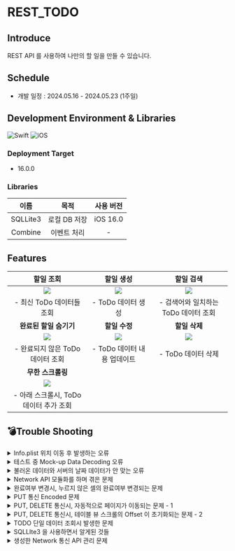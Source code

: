# REST_TODO

## Introduce

REST API 를 사용하여 나만의 할 일을 만들 수 있습니다.

## Schedule

- 개발 일정 : 2024.05.16 - 2024.05.23 (1주일)

## Development Environment & Libraries

![Swift](https://img.shields.io/badge/Swift-5.10-blue.svg) ![iOS](https://img.shields.io/badge/Platform-iOS-red.svg)

### Deployment Target

- 16.0.0

### Libraries

|   이름   |     목적     | 사용 버전 |
| :------: | :----------: | :-------: |
| SQLLite3 | 로컬 DB 저장 | iOS 16.0  |
| Combine  | 이벤트 처리  |     -     |

## Features

|                                                  할일 조회                                                   |                                                  할일 생성                                                   |                                                  할일 검색                                                   |
| :----------------------------------------------------------------------------------------------------------: | :----------------------------------------------------------------------------------------------------------: | :----------------------------------------------------------------------------------------------------------: |
| <img src="https://velog.velcdn.com/images/jakkujakku98/post/99719843-fbb6-40bb-a283-35241f16772c/image.gif"> | <img src="https://velog.velcdn.com/images/jakkujakku98/post/01e08646-fb7f-458e-99fb-dd863fcb1fac/image.gif"> | <img src="https://velog.velcdn.com/images/jakkujakku98/post/69df556b-c75e-4373-8d0e-61337152ada8/image.gif"> |
|                                        - 최신 ToDo 데이터들 조회<br/>                                        |                                           - ToDo 데이터 생성<br/>                                            |                                  - 검색어와 일치하는 ToDo 데이터 조회<br/>                                   |
|                                            **완료된 할일 숨기기**                                            |                                                **할일 수정**                                                 |                                                **할일 삭제**                                                 |
| <img src="https://velog.velcdn.com/images/jakkujakku98/post/3b6d7623-153e-4753-97ef-2f05bdccf1e9/image.gif"> | <img src="https://velog.velcdn.com/images/jakkujakku98/post/7d993b09-fca9-4932-a507-3411f723d6ed/image.gif"> | <img src="https://velog.velcdn.com/images/jakkujakku98/post/ba1d8861-0665-41b0-a2a4-3e505a56a01c/image.gif"> |
|                                    - 완료되지 않은 ToDo 데이터 조회<br/>                                     |                                       - ToDo 데이터 내용 업데이트<br/>                                       |                                           - ToDo 데이터 삭제<br/>                                            |
|                                              **무한 스크롤링**                                               |                                                                                                              |                                                                                                              |
| <img src="https://velog.velcdn.com/images/jakkujakku98/post/6d670d85-d23c-4d05-b820-d5fd1de420ea/image.gif"> |                                                                                                              |                                                                                                              |
|                                 - 아래 스크롤시, ToDo 데이터 추가 조회<br/>                                  |                                                                                                              |                                                                                                              |

## 💣Trouble Shooting

<details>
<summary>Info.plist 위치 이동 후 발생하는 오류</summary>
<div markdown="1">

### 상황(Situation) : Clean Architecture 와 같이 프로젝트 폴더를 정리하기 위해 Info.plist 위치를 조정한 후, 아래와 같은 오류 코드를 발생시킴.

```
Multiple commands produce '/Users/wnsdnrla/Library/Developer/Xcode/DerivedData/REST_TODO-bjguvmrozrxmmvdepdzivnsioeca/Build/Products/Debug-iphonesimulator/REST_TODO.app/Info.plist'
```

### 목표(Task) : 해당 오류 코드가 사라지면서, Info.plist 가 정상적으로 인식되어야 함.

### 행동(Action)

Info.plist 경로가 문제라는 것을 확인함.

Targets/Build Settings/Packings/Info.plist.File 을 지워줌.

![스크린샷 2024-05-17 오후 4.26.08.png](https://prod-files-secure.s3.us-west-2.amazonaws.com/4a852067-92a5-4e08-bd8e-febf1e351430/914a8ae1-8677-4684-8746-3fabdc34517b/%E1%84%89%E1%85%B3%E1%84%8F%E1%85%B3%E1%84%85%E1%85%B5%E1%86%AB%E1%84%89%E1%85%A3%E1%86%BA_2024-05-17_%E1%84%8B%E1%85%A9%E1%84%92%E1%85%AE_4.26.08.png)

### 결과(Result)

정상적으로 빌드가 되는 것을 확인함.

- **테스트 중 `Mock-up Data Decoding` 오류**


  ## 상황(Situation)

  서버에 GET 요청을 하여 Mocks 데이터를 조회하는 테스트 코드 작성 도중, 데이터가 Decoding 되지 못하는 상황이 발생함.

  ## 목표(Task)

  서버로부터 받은 데이터를 무사히 스위프트 구조체로 Decoding 될 수 있도록 변환하는 것

  ## 행동(Action)

  먼저, Mocks 데이터의 구조 형식을 다시 살펴봄.

  ```objectivec
  {
    "data": [
      {
        "id": 154,
        "title": "(주)빡코더스)",
        "email": "test@email.com",
        "content": "더미데이터 입니다",
        "avatar": "https://www.gravatar.com/avatar/72b6e54c23ce447df86b15c32521c9f0.jpg?s=200&d=robohash",
        "created_at": "2022-10-25T14:11:46.000000Z",
        "updated_at": "2022-10-25T14:11:46.000000Z"
      }
    ],
    "meta": {
      "current_page": 1,
      "from": 1,
      "last_page": 16,
      "per_page": 10,
      "to": 10,
      "total": 154
    },
    "message": "목록 조회가 완료되었습니다"
  }
  ```

  그리고 나의 구조체 형식을 살펴봄.

  ```objectivec
  import Foundation

  struct ToDo: Codable {
      let data: ToDoData? --> 여기가 원인임.
      let meta: ToDoMeta?
      let message: String?
  }

  struct ToDoData: Codable {
      let id: Int?
      let title: String?
      let isDone: Bool?
      let createdAt: String?
      let updatedAt: String?

      enum CodingKeys: String, CodingKey {
          case id
          case title
          case isDone = "is_done"
          case createdAt = "created_at"
          case updatedAt = "updated_at"
      }
  }

  struct ToDoMeta: Codable {
      let currentPage: Int?
      let from: Int?
      let lastPage: Int?
      let perPage: Int?
      let to: Int?
      let total: Int?

      enum CodingKeys: String, CodingKey {
          case currentPage = "current_page"
          case from
          case lastPage = "last_page"
          case perPage = "per_page"
          case to
          case total
      }
  }

  ```

  살펴본 결과, Mocks 데이터의 data 는 [] 로 감싸져 있는데, 구조체는 [] 감싸져 있지 않은 것이 문제의 원인임을 확인함.

  ```objectivec
  // Before
  let data: ToDoData?

  // After
  let data: [ToDoData]?
  ```

  ## 결과(Result) : 해결한 결과 (Image, Gif, 코드 첨부)

  변환 후, 테스트를 실행한 결과 정상적으로 데이터가 출력이 되는 것을 확인함.

  ```objectivec
  Test Suite 'All tests' started at 2024-05-18 22:40:49.140.
  Test Suite 'REST_TODOTests.xctest' started at 2024-05-18 22:40:49.141.
  Test Suite 'REST_TODOTests' started at 2024-05-18 22:40:49.141.
  Test Case '-[REST_TODOTests.REST_TODOTests testFetchTodos]' started.
  Todos: ToDo(data: Optional([REST_TODO.ToDoData(id: Optional(239), title: Optional("예진연구소"), isDone: nil, createdAt: nil, updatedAt: nil), REST_TODO.ToDoData(id: Optional(243), title: Optional("상욱보험"), isDone: nil, createdAt: nil, updatedAt: nil), REST_TODO.ToDoData(id: Optional(178), title: Optional("(유)소정캐피탈"), isDone: nil, createdAt: nil, updatedAt: nil), REST_TODO.ToDoData(id: Optional(203), title: Optional("(주)서연보험"), isDone: nil, createdAt: nil, updatedAt: nil), REST_TODO.ToDoData(id: Optional(207), title: Optional("도연스튜디오"), isDone: nil, createdAt: nil, updatedAt: nil), REST_TODO.ToDoData(id: Optional(216), title: Optional("예은미디어"), isDone: nil, createdAt: nil, updatedAt: nil), REST_TODO.ToDoData(id: Optional(201), title: Optional("재훈인터넷"), isDone: nil, createdAt: nil, updatedAt: nil), REST_TODO.ToDoData(id: Optional(234), title: Optional("(주)선호"), isDone: nil, createdAt: nil, updatedAt: nil), REST_TODO.ToDoData(id: Optional(204), title: Optional("민서식품"), isDone: nil, createdAt: nil, updatedAt: nil), REST_TODO.ToDoData(id: Optional(179), title: Optional("정은모바일"), isDone: nil, createdAt: nil, updatedAt: nil)]), meta: Optional(REST_TODO.ToDoMeta(currentPage: Optional(1), from: Optional(1), lastPage: Optional(25), perPage: Optional(10), to: Optional(10), total: Optional(244))), message: Optional("성공"))
  ```

      ## 상황(Situation)

      서버에 GET 요청을 하여 Mocks 데이터를 조회하는 테스트 코드 작성 도중, 데이터가 Decoding 되지 못하는 상황이 발생함.

      ## 목표(Task)

      서버로부터 받은 데이터를 무사히 스위프트 구조체로 Decoding 될 수 있도록 변환하는 것

      ## 행동(Action)

      먼저, Mocks 데이터의 구조 형식을 다시 살펴봄.

      ```objectivec
      {
        "data": [
          {
            "id": 154,
            "title": "(주)빡코더스)",
            "email": "test@email.com",
            "content": "더미데이터 입니다",
            "avatar": "https://www.gravatar.com/avatar/72b6e54c23ce447df86b15c32521c9f0.jpg?s=200&d=robohash",
            "created_at": "2022-10-25T14:11:46.000000Z",
            "updated_at": "2022-10-25T14:11:46.000000Z"
          }
        ],
        "meta": {
          "current_page": 1,
          "from": 1,
          "last_page": 16,
          "per_page": 10,
          "to": 10,
          "total": 154
        },
        "message": "목록 조회가 완료되었습니다"
      }
      ```

      그리고 나의 구조체 형식을 살펴봄.

      ```objectivec
      import Foundation

      struct ToDo: Codable {
          let data: ToDoData? --> 여기가 원인임.
          let meta: ToDoMeta?
          let message: String?
      }

      struct ToDoData: Codable {
          let id: Int?
          let title: String?
          let isDone: Bool?
          let createdAt: String?
          let updatedAt: String?

          enum CodingKeys: String, CodingKey {
              case id
              case title
              case isDone = "is_done"
              case createdAt = "created_at"
              case updatedAt = "updated_at"
          }
      }

      struct ToDoMeta: Codable {
          let currentPage: Int?
          let from: Int?
          let lastPage: Int?
          let perPage: Int?
          let to: Int?
          let total: Int?

          enum CodingKeys: String, CodingKey {
              case currentPage = "current_page"
              case from
              case lastPage = "last_page"
              case perPage = "per_page"
              case to
              case total
          }
      }

      ```

      살펴본 결과, Mocks 데이터의 data 는 [] 로 감싸져 있는데, 구조체는 [] 감싸져 있지 않은 것이 문제의 원인임을 확인함.

      ```objectivec
      // Before
      let data: ToDoData?

      // After
      let data: [ToDoData]?
      ```

      ## 결과(Result) : 해결한 결과 (Image, Gif, 코드 첨부)

      변환 후, 테스트를 실행한 결과 정상적으로 데이터가 출력이 되는 것을 확인함.

      ```objectivec
      Test Suite 'All tests' started at 2024-05-18 22:40:49.140.
      Test Suite 'REST_TODOTests.xctest' started at 2024-05-18 22:40:49.141.
      Test Suite 'REST_TODOTests' started at 2024-05-18 22:40:49.141.
      Test Case '-[REST_TODOTests.REST_TODOTests testFetchTodos]' started.
      Todos: ToDo(data: Optional([REST_TODO.ToDoData(id: Optional(239), title: Optional("예진연구소"), isDone: nil, createdAt: nil, updatedAt: nil), REST_TODO.ToDoData(id: Optional(243), title: Optional("상욱보험"), isDone: nil, createdAt: nil, updatedAt: nil), REST_TODO.ToDoData(id: Optional(178), title: Optional("(유)소정캐피탈"), isDone: nil, createdAt: nil, updatedAt: nil), REST_TODO.ToDoData(id: Optional(203), title: Optional("(주)서연보험"), isDone: nil, createdAt: nil, updatedAt: nil), REST_TODO.ToDoData(id: Optional(207), title: Optional("도연스튜디오"), isDone: nil, createdAt: nil, updatedAt: nil), REST_TODO.ToDoData(id: Optional(216), title: Optional("예은미디어"), isDone: nil, createdAt: nil, updatedAt: nil), REST_TODO.ToDoData(id: Optional(201), title: Optional("재훈인터넷"), isDone: nil, createdAt: nil, updatedAt: nil), REST_TODO.ToDoData(id: Optional(234), title: Optional("(주)선호"), isDone: nil, createdAt: nil, updatedAt: nil), REST_TODO.ToDoData(id: Optional(204), title: Optional("민서식품"), isDone: nil, createdAt: nil, updatedAt: nil), REST_TODO.ToDoData(id: Optional(179), title: Optional("정은모바일"), isDone: nil, createdAt: nil, updatedAt: nil)]), meta: Optional(REST_TODO.ToDoMeta(currentPage: Optional(1), from: Optional(1), lastPage: Optional(25), perPage: Optional(10), to: Optional(10), total: Optional(244))), message: Optional("성공"))
      ```

</div>
</details>

<details>
<summary>테스트 중 Mock-up Data Decoding 오류</summary>
<div markdown="1">

## 상황(Situation)

서버에 GET 요청을 하여 Mocks 데이터를 조회하는 테스트 코드 작성 도중, 데이터가 Decoding 되지 못하는 상황이 발생함.

## 목표(Task)

서버로부터 받은 데이터를 무사히 스위프트 구조체로 Decoding 될 수 있도록 변환하는 것

## 행동(Action)

먼저, Mocks 데이터의 구조 형식을 다시 살펴봄.

```objectivec
{
  "data": [
    {
      "id": 154,
      "title": "(주)빡코더스)",
      "email": "test@email.com",
      "content": "더미데이터 입니다",
      "avatar": "https://www.gravatar.com/avatar/72b6e54c23ce447df86b15c32521c9f0.jpg?s=200&d=robohash",
      "created_at": "2022-10-25T14:11:46.000000Z",
      "updated_at": "2022-10-25T14:11:46.000000Z"
    }
  ],
  "meta": {
    "current_page": 1,
    "from": 1,
    "last_page": 16,
    "per_page": 10,
    "to": 10,
    "total": 154
  },
  "message": "목록 조회가 완료되었습니다"
}
```

그리고 나의 구조체 형식을 살펴봄.

```objectivec
import Foundation

struct ToDo: Codable {
    let data: ToDoData? --> 여기가 원인임.
    let meta: ToDoMeta?
    let message: String?
}

struct ToDoData: Codable {
    let id: Int?
    let title: String?
    let isDone: Bool?
    let createdAt: String?
    let updatedAt: String?

    enum CodingKeys: String, CodingKey {
        case id
        case title
        case isDone = "is_done"
        case createdAt = "created_at"
        case updatedAt = "updated_at"
    }
}

struct ToDoMeta: Codable {
    let currentPage: Int?
    let from: Int?
    let lastPage: Int?
    let perPage: Int?
    let to: Int?
    let total: Int?

    enum CodingKeys: String, CodingKey {
        case currentPage = "current_page"
        case from
        case lastPage = "last_page"
        case perPage = "per_page"
        case to
        case total
    }
}

```

살펴본 결과, Mocks 데이터의 data 는 [] 로 감싸져 있는데, 구조체는 [] 감싸져 있지 않은 것이 문제의 원인임을 확인함.

```objectivec
// Before
let data: ToDoData?

// After
let data: [ToDoData]?
```

## 결과(Result) : 해결한 결과 (Image, Gif, 코드 첨부)

변환 후, 테스트를 실행한 결과 정상적으로 데이터가 출력이 되는 것을 확인함.

```objectivec
Test Suite 'All tests' started at 2024-05-18 22:40:49.140.
Test Suite 'REST_TODOTests.xctest' started at 2024-05-18 22:40:49.141.
Test Suite 'REST_TODOTests' started at 2024-05-18 22:40:49.141.
Test Case '-[REST_TODOTests.REST_TODOTests testFetchTodos]' started.
Todos: ToDo(data: Optional([REST_TODO.ToDoData(id: Optional(239), title: Optional("예진연구소"), isDone: nil, createdAt: nil, updatedAt: nil), REST_TODO.ToDoData(id: Optional(243), title: Optional("상욱보험"), isDone: nil, createdAt: nil, updatedAt: nil), REST_TODO.ToDoData(id: Optional(178), title: Optional("(유)소정캐피탈"), isDone: nil, createdAt: nil, updatedAt: nil), REST_TODO.ToDoData(id: Optional(203), title: Optional("(주)서연보험"), isDone: nil, createdAt: nil, updatedAt: nil), REST_TODO.ToDoData(id: Optional(207), title: Optional("도연스튜디오"), isDone: nil, createdAt: nil, updatedAt: nil), REST_TODO.ToDoData(id: Optional(216), title: Optional("예은미디어"), isDone: nil, createdAt: nil, updatedAt: nil), REST_TODO.ToDoData(id: Optional(201), title: Optional("재훈인터넷"), isDone: nil, createdAt: nil, updatedAt: nil), REST_TODO.ToDoData(id: Optional(234), title: Optional("(주)선호"), isDone: nil, createdAt: nil, updatedAt: nil), REST_TODO.ToDoData(id: Optional(204), title: Optional("민서식품"), isDone: nil, createdAt: nil, updatedAt: nil), REST_TODO.ToDoData(id: Optional(179), title: Optional("정은모바일"), isDone: nil, createdAt: nil, updatedAt: nil)]), meta: Optional(REST_TODO.ToDoMeta(currentPage: Optional(1), from: Optional(1), lastPage: Optional(25), perPage: Optional(10), to: Optional(10), total: Optional(244))), message: Optional("성공"))
```

</div>
</details>

<details>
<summary>불러온 데이터와 서버의 날짜 데이터가 안 맞는 오류</summary>
<div markdown="1">

## 상황(Situation) : 문제 상황 설명

시뮬레이터에서 서버에 GET 요청을 한 후, 데이터를 불러와 스크롤링 하는 코드를 짜던 중, 데이터의 `Update_at` 날짜와 서버의 날짜가 일치하지 않는 것을 발견

## 목표(Task) : 해결 목표

서버와 시뮬레이터의 날짜를 일치 시키는 것

## 행동(Action) : 문제 해결 과정 or 시도

원인 분석을 하기 위해, **2가지 경우의 수**를 생각함.

1. **서버에서 잘못된 데이터를 준 경우**
2. **받아온 데이터를 잘못 가공한 경우**

위 두 가지 경우를 분석하기 위해, Log 내역을 살펴봄.

1 의 경우, 값이 정상적으로 불러온 것으로 확인되어, 소거됨.

그래서 2번의 경우일 확률이 높다 생각하여, 코드를 다시 살펴봄.

거기서 가공한 데이터가 받아온 데이터 보다 9시간 더 추가되서 반환되어 진 것을 확인함.

원인을 파악한 후, 반환되기 직전 9시간을 따로 빼서 반환처리 진행

- 문제 코드

```swift
 func dateFormatterForDate() -> String {
        let dateString = self

        // 입력 날짜 형식 정의
        let inputFormatter = DateFormatter()
        inputFormatter.dateFormat = "yyyy-MM-dd'T'HH:mm:ss.SSSSSSZ"

        // 입력 문자열을 Date 객체로 변환
        if let dateDate = inputFormatter.date(from: dateString) {
            // 출력 날짜 형식 정의
            let outputFormatter = DateFormatter()
            outputFormatter.dateFormat = "yyyy.MM.dd" - -> 한국 날짜 적용 X

            // 변환된 Date 객체를 String 객체로 변환
            let resultString = outputFormatter.string(from: dateDate)

            return resultString
        }

        return "n/a"
    }
```

```swift
func dateFormatterForDate() -> String {
        let dateString = self

        // 입력 날짜 형식 정의
        let inputFormatter = DateFormatter()
        inputFormatter.dateFormat = "yyyy-MM-dd'T'HH:mm:ss.SSSSSSZ"

        // 입력 문자열을 Date 객체로 변환
        if let dateDate = inputFormatter.date(from: dateString) {
            // 9시간을 뺀 새로운 날짜 계산 - -> 변경 처리한 부분.
            if let adjustedDate = Calendar.current.date(byAdding: .hour, value: -9, to: dateDate) {
                // 출력 날짜 형식 정의
                let outputFormatter = DateFormatter()
                outputFormatter.dateFormat = "yyyy.MM.dd"

                // 변환된 Date 객체를 String 객체로 변환
                let resultString = outputFormatter.string(from: adjustedDate)

                return resultString
            }
        }

        return "n/a"
    }
```

## 결과(Result) : 해결한 결과 (Image, Gif, 코드 첨부)

서버와 시뮬레이터의 데이터 날짜가 일치하는 것을 확인함.

</div>
</details>

<details>
<summary>Network API 모듈화를 하며 겪은 문제</summary>
<div markdown="1">

### 기존 Network API 처리 모델

- 설명
  기존 모델의 **문제점**

  ```swift
  enum ContentType {
      case json

      var code: String {
          switch self {
          case .json:
              return "application/json"
          }
      }
  }

  enum Filter: String {
      case createdAt = "created_at"
      case updatedAt = "updated_at"
  }

  enum Order: String {
      case desc
      case asc
  }

  enum HTTPMethod: String {
      case get = "GET"
      case post = "POST"
      case put = "PUT"
      case delete = "DELETE"
  }

  enum NetworkAPI {
      case requestTodos(dto: ToDoResponseDTO) // GET - 전체 데이터 조회
      case requestTodoWithID(id: Int)
      case requestSearchTodos(dto: ToDoResponseDTO) // GET - ID 사용하여 데이터 조회
      case postTodo(dto: ToDoPOSTDTO) // POST - 데이터 추가
      case putTodo(id: Int, dto: ToDoPOSTDTO) // PUT - 데이터 수정
      case deleteTodo(id: Int) // DELETE - 데이터 삭제

      var baseURL: String {
          return Constants.BASE_URL
      }

      var method: HTTPMethod {
          switch self {
          case .requestTodos, .requestTodoWithID, .requestSearchTodos:
              return .get
          case .postTodo:
              return .post
          case .putTodo:
              return .put
          case .deleteTodo:
              return .delete
          }
      }

      var path: String {
          switch self {
          case .requestTodos:
              return "/api/v2/todos"
          case .requestTodoWithID(let id):
              return "/api/v2/todos/\(id)"
          case .requestSearchTodos:
              return "/api/v2/todos/search"
          case .postTodo, .putTodo, .deleteTodo:
              return "/api/v2/todos"
          }
      }

      var param: [URLQueryItem] {
          switch self {
          case .requestTodos(let dto):
              return [
                  URLQueryItem(name: "filter", value: dto.filter?.rawValue),
                  URLQueryItem(name: "order_by", value: dto.orderBy?.rawValue),
                  URLQueryItem(name: "page", value: dto.page?.description),
                  URLQueryItem(name: "per_page", value: dto.perPage?.description)
              ]
          case .requestTodoWithID(id: let id), .deleteTodo(let id):
              return [
                  URLQueryItem(name: "id", value: id.description)
              ]
          case .postTodo(let dto):
              return [
                  URLQueryItem(name: "title", value: dto.title),
                  URLQueryItem(name: "is_done", value: dto.isDone.description)
              ]

          case .putTodo(let id, let dto):
              return [
                  URLQueryItem(name: "id", value: id.description),
                  URLQueryItem(name: "title", value: dto.title),
                  URLQueryItem(name: "is_done", value: dto.isDone.description)
              ]
          case .requestSearchTodos(let dto):
              return [
                  URLQueryItem(name: "query", value: dto.query),
                  URLQueryItem(name: "filter", value: dto.filter?.rawValue),
                  URLQueryItem(name: "order_by", value: dto.orderBy?.rawValue),
                  URLQueryItem(name: "page", value: dto.page?.description),
                  URLQueryItem(name: "per_page", value: dto.perPage?.description),
                  URLQueryItem(name: "is_done", value: dto.isDone?.description)
              ]
          }
      }

      func asURLRequest() throws -> URLRequest {
          let url = baseURL
          var components = URLComponents(string: url)
          components?.path = path
          components?.queryItems = param

          guard let url = components?.url else { throw URLError(.badURL) }

          var request = URLRequest(url: url)
          request.httpMethod = method.rawValue
          request.setValue(ContentType.json.code, forHTTPHeaderField: Constants.HTTP_Header_Field)

          return request
      }
  }
  ```

  위 구조의 API 모델을 사용할려면, 아래와 같은 코드로 사용해야합니다.

  ```swift
  func requestTodosFromServer(dto: ToDoResponseDTO) -> AnyPublisher<ToDo, any Error> {
      do {
          let url = try NetworkAPI.requestTodos(dto: dto).asURLRequest()

          return URLSession.shared
              .dataTaskPublisher(for: url)
              .tryMap { output in
                  guard output.response is HTTPURLResponse else {
                      throw NetworkError.serverError(code: 0, error: "Server error")
                  }
                  return output.data
              }
              .decode(type: ToDo.self, decoder: JSONDecoder())
              .mapError { error in
                  return NetworkError.invalidJSON(String(describing: error))
              }
              .eraseToAnyPublisher()
      } catch {
          return Fail(error: NetworkError.badURL("Invalid URL!")).eraseToAnyPublisher()
      }
  }
  ```

  제일 문제라고 생각했던 부분은 아래 코드 입니다.

  ```swift
  let url = try NetworkAPI.requestTodos(dto: dto).asURLRequest()
  ```

  그리고 `GET`, `POST`, `PUT`, `DELETE` 통신은 `Parameter`, `Response` 가 달라 처리하는 함수가 여러개로 나뉘어지는 문제도 있습니다.

  ```swift
  protocol APIServiceProtocol {
       func requestTodosFromServer(dto: ToDoResponseDTO) -> AnyPublisher<ToDo, Error>
       func requestQueryToDosFromServer() -> AnyPublisher<ToDo, Error>

       func insertToDoToServer() -> AnyPublisher<Bool, Error>
       func updateToDoAtServer() -> AnyPublisher<Bool, Error>
       func removeToDoAtServer() -> AnyPublisher<Bool, Error>
   }
  ```

  이런 구조다 보니, 당연히 데이터를 받아오기 위해 거쳐야 하는 단계도 많아지는 문제가 발생함

  > View > ViewModel Input > API Service
  > 그래서 API 를 처리하는 공통의 추상화한 Protocol 을 만들고, Protocol 을 채택한 구조체들을 생성하는 방식으로 변경 하는 것을 선택하였습니다.
  > 제일 먼저, 추상화한 `Protocol` 입니다. API 의 공통된 부분을 추출한 것입니다.

  ```swift
  protocol NetworkAPIDefinition {
      typealias URLInfo = NetworkAPI.URLInfo
      typealias RequestInfo = NetworkAPI.RequestInfo

      associatedtype Parameter: Encodable
      associatedtype Response: Decodable

      var urlInfo: URLInfo { get }
      var requestInfo: RequestInfo<Parameter> { get }
  }
  ```

  다음 Protocol 을 구체화한 통신 API 입니다.
  왼쪽은 `GET`, 오른쪽은 `POST` 입니다.
  세세한 부분에서 차이가 있는 것이 보이십니까??
  `Parameter` 과 `URL`, `Body` 부분에서 차이가 있습니다.

  ```swift
  // 모든 할일 목록 가져오기 - 완료 숨김 X
  struct GETTodosAPI: NetworkAPIDefinition {
      let page: String
      let filter: String
      let orderBy: String
      let perPage: String

      // BODY Parameter
      struct Parameter: Encodable {
          // Parameters for the GET request
      }

      typealias Response = ToDos

      var urlInfo: NetworkAPI.URLInfo {
          NetworkAPI.URLInfo(
              host: Constants.host,
              path: Constants.path,
              query: [
                  "page": page,
                  "filter": filter,
                  "order_by": orderBy,
                  "per_page": perPage,
              ]
          )
      }

      var requestInfo: NetworkAPI.RequestInfo<Parameter> {
          NetworkAPI.RequestInfo(
              method: .get,
              headers: [Constants.accept: Constants.applicationJson]
          )
      }
  }
  ```

  ```swift
  // 할일 추가
  struct POSTToDoAPI: NetworkAPIDefinition {
      let dto: ToDoBodyDTO

      struct Parameter: Encodable {
          let title: String
          let is_done: Bool
      }

      struct Response: Decodable {
          // Response for the POST request
      }

      var urlInfo: NetworkAPI.URLInfo {
          NetworkAPI.URLInfo(
              host: Constants.host,
              path: Constants.postPath
          )
      }

      var requestInfo: NetworkAPI.RequestInfo<Parameter> {
          NetworkAPI.RequestInfo(
              method: .post,
              headers: [
                  Constants.accept: Constants.applicationJson,
                  Constants.contentType: Constants.applicationJson,
              ],
              parameters: Parameter(
                  title: dto.title,
                  is_done: dto.is_Done
              )
          )
      }
  }
  ```

  그리고 그 다음은 API 를 호출하는 부분 역시 변경이 이루어졌습니다.
  기존 API 는 `GET`, `POST` 와 같이 다른 통신에서는 각각의 호출함수가 있었습니다. 그러나 변경된 함수는 공통의 모듈에서 뽑아 사용하도록 설계되어 있습니다.
  왼쪽은 `(구)GET 통신`, 오른쪽은 `(현)GET 통신`입니다.
  protocol 타입을 `Generic`으로 만들어 사용했습니다.

  ```swift
  func requestTodosFromServer(dto: ToDoResponseDTO) -> AnyPublisher<ToDo, any Error> {
           do {
               let url = try NetworkAPI.requestTodos(dto: dto).asURLRequest()

               return URLSession.shared
                   .dataTaskPublisher(for: url)
                   .tryMap { output in
                       guard output.response is HTTPURLResponse else {
                           throw NetworkError.serverError(code: 0, error: "Server error")
                       }
                       return output.data
                   }
                   .decode(type: ToDo.self, decoder: JSONDecoder())
                   .mapError { error in
                       return NetworkError.invalidJSON(String(describing: error))
                   }
                   .eraseToAnyPublisher()
           } catch {
               return Fail(error: NetworkError.badURL("Invalid URL!")).eraseToAnyPublisher()
           }
       }
  ```

  ```swift
  func request<T: NetworkAPIDefinition>(_ api: T) -> AnyPublisher<T.Response, Error> {
          let url = api.urlInfo.url
          let request = api.requestInfo.requests(url: url)

          print("#### 클래스명: \(String(describing: type(of: self))), 함수명: \(#function), Line: \(#line), 출력 Log: \(url)")

          return URLSession.shared.dataTaskPublisher(for: request)
              .tryMap { output in
                  guard let response = output.response as? HTTPURLResponse else {
                      throw NetworkError.serverError(code: 0, error: "Server error")
                  }
                  guard (200 ... 299).contains(response.statusCode) else {
                      throw NetworkError.serverError(code: response.statusCode, error: "Server error with code: \(response.statusCode)")
                  }

                  return output.data
              }
              .decode(type: T.Response.self, decoder: JSONDecoder())
              .mapError { error in
                  return NetworkError.invalidJSON(error.localizedDescription)
              }
              .receive(on: RunLoop.main)
              .eraseToAnyPublisher()
      }
  ```

  이런식으로 변경이 이루어지니, 어떤 API 를 사용해도 메서드가 변경될 일이 적어 에러 핸들링에 대응하기 편해졌습니다.
  두 개의 메서드가 있습니다.
  왼쪽은 `GET` 통신, 오른쪽은 `POST` 통신입니다.
  사용하는 `apiService.request(api)` 부분은 같다는 것을 알 수 있습니다.
  즉, 사용하는 api 만 다르게 하면, 다른 통신을 할 수 있다는 것입니다.

  ```swift
  /// ToDo 데이터 10개 호출 - 완료 숨김 X
  private func requestGETTodos() {
      let api = GETTodosAPI(
          page: page.description,
          filter: Filter.createdAt.rawValue,
          orderBy: Order.desc.rawValue,
          perPage: 10.description
      )

      apiService.request(api)
          .sink { completion in
              switch completion {
              case .failure(let error):
                  print("#### Error fetching todos: \(error)")
                  self.output.send(.sendError(error: error))
              case .finished:
                  print("#### Finished \(completion)")
              }
          } receiveValue: { [weak self] response in
              self?.todos = response.data
              self?.output.send(.showGETTodos(todos: response.data ?? []))
          }
          .store(in: &subcriptions)
  }
  ```

  ```swift
  private func requestPOSTToDoAPI(title: String, isDone: Bool) {
          let dto = ToDoBodyDTO(title: title, is_Done: isDone)
          let api = POSTToDoAPI(dto: dto)

          apiService.request(api)
              .sink { completion in
                  switch completion {
                  case .failure(let error):
                      print("#### Error Posting todo: \(error)")
                      self.output.send(.sendError(error: error))
                  case .finished:
                      print("#### Finished \(completion)")
                  }
              } receiveValue: { [weak self] response in
                  guard let self = self else { return }
                  output.send(.dismissView)
              }
              .store(in: &subcriptions)
      }
  ```

      기존 모델의 **문제점**

      ```swift
      enum ContentType {
          case json

          var code: String {
              switch self {
              case .json:
                  return "application/json"
              }
          }
      }

      enum Filter: String {
          case createdAt = "created_at"
          case updatedAt = "updated_at"
      }

      enum Order: String {
          case desc
          case asc
      }

      enum HTTPMethod: String {
          case get = "GET"
          case post = "POST"
          case put = "PUT"
          case delete = "DELETE"
      }

      enum NetworkAPI {
          case requestTodos(dto: ToDoResponseDTO) // GET - 전체 데이터 조회
          case requestTodoWithID(id: Int)
          case requestSearchTodos(dto: ToDoResponseDTO) // GET - ID 사용하여 데이터 조회
          case postTodo(dto: ToDoPOSTDTO) // POST - 데이터 추가
          case putTodo(id: Int, dto: ToDoPOSTDTO) // PUT - 데이터 수정
          case deleteTodo(id: Int) // DELETE - 데이터 삭제

          var baseURL: String {
              return Constants.BASE_URL
          }

          var method: HTTPMethod {
              switch self {
              case .requestTodos, .requestTodoWithID, .requestSearchTodos:
                  return .get
              case .postTodo:
                  return .post
              case .putTodo:
                  return .put
              case .deleteTodo:
                  return .delete
              }
          }

          var path: String {
              switch self {
              case .requestTodos:
                  return "/api/v2/todos"
              case .requestTodoWithID(let id):
                  return "/api/v2/todos/\(id)"
              case .requestSearchTodos:
                  return "/api/v2/todos/search"
              case .postTodo, .putTodo, .deleteTodo:
                  return "/api/v2/todos"
              }
          }

          var param: [URLQueryItem] {
              switch self {
              case .requestTodos(let dto):
                  return [
                      URLQueryItem(name: "filter", value: dto.filter?.rawValue),
                      URLQueryItem(name: "order_by", value: dto.orderBy?.rawValue),
                      URLQueryItem(name: "page", value: dto.page?.description),
                      URLQueryItem(name: "per_page", value: dto.perPage?.description)
                  ]
              case .requestTodoWithID(id: let id), .deleteTodo(let id):
                  return [
                      URLQueryItem(name: "id", value: id.description)
                  ]
              case .postTodo(let dto):
                  return [
                      URLQueryItem(name: "title", value: dto.title),
                      URLQueryItem(name: "is_done", value: dto.isDone.description)
                  ]

              case .putTodo(let id, let dto):
                  return [
                      URLQueryItem(name: "id", value: id.description),
                      URLQueryItem(name: "title", value: dto.title),
                      URLQueryItem(name: "is_done", value: dto.isDone.description)
                  ]
              case .requestSearchTodos(let dto):
                  return [
                      URLQueryItem(name: "query", value: dto.query),
                      URLQueryItem(name: "filter", value: dto.filter?.rawValue),
                      URLQueryItem(name: "order_by", value: dto.orderBy?.rawValue),
                      URLQueryItem(name: "page", value: dto.page?.description),
                      URLQueryItem(name: "per_page", value: dto.perPage?.description),
                      URLQueryItem(name: "is_done", value: dto.isDone?.description)
                  ]
              }
          }

          func asURLRequest() throws -> URLRequest {
              let url = baseURL
              var components = URLComponents(string: url)
              components?.path = path
              components?.queryItems = param

              guard let url = components?.url else { throw URLError(.badURL) }

              var request = URLRequest(url: url)
              request.httpMethod = method.rawValue
              request.setValue(ContentType.json.code, forHTTPHeaderField: Constants.HTTP_Header_Field)

              return request
          }
      }
      ```

      위 구조의 API 모델을 사용할려면, 아래와 같은 코드로 사용해야합니다.

      ```swift
      func requestTodosFromServer(dto: ToDoResponseDTO) -> AnyPublisher<ToDo, any Error> {
          do {
              let url = try NetworkAPI.requestTodos(dto: dto).asURLRequest()

              return URLSession.shared
                  .dataTaskPublisher(for: url)
                  .tryMap { output in
                      guard output.response is HTTPURLResponse else {
                          throw NetworkError.serverError(code: 0, error: "Server error")
                      }
                      return output.data
                  }
                  .decode(type: ToDo.self, decoder: JSONDecoder())
                  .mapError { error in
                      return NetworkError.invalidJSON(String(describing: error))
                  }
                  .eraseToAnyPublisher()
          } catch {
              return Fail(error: NetworkError.badURL("Invalid URL!")).eraseToAnyPublisher()
          }
      }
      ```

      제일 문제라고 생각했던 부분은 아래 코드 입니다.

      ```swift
      let url = try NetworkAPI.requestTodos(dto: dto).asURLRequest()
      ```

      그리고 `GET`, `POST`, `PUT`, `DELETE` 통신은 `Parameter`, `Response` 가 달라 처리하는 함수가 여러개로 나뉘어지는 문제도 있습니다.

      ```swift
      protocol APIServiceProtocol {
           func requestTodosFromServer(dto: ToDoResponseDTO) -> AnyPublisher<ToDo, Error>
           func requestQueryToDosFromServer() -> AnyPublisher<ToDo, Error>

           func insertToDoToServer() -> AnyPublisher<Bool, Error>
           func updateToDoAtServer() -> AnyPublisher<Bool, Error>
           func removeToDoAtServer() -> AnyPublisher<Bool, Error>
       }
      ```

      이런 구조다 보니, 당연히 데이터를 받아오기 위해 거쳐야 하는 단계도 많아지는 문제가 발생함

      > View > ViewModel Input > API Service
      >

      그래서 API 를 처리하는 공통의 추상화한 Protocol 을 만들고, Protocol 을 채택한 구조체들을 생성하는 방식으로 변경 하는 것을 선택하였습니다.

      제일 먼저, 추상화한 `Protocol` 입니다. API 의 공통된 부분을 추출한 것입니다.

      ```swift
      protocol NetworkAPIDefinition {
          typealias URLInfo = NetworkAPI.URLInfo
          typealias RequestInfo = NetworkAPI.RequestInfo

          associatedtype Parameter: Encodable
          associatedtype Response: Decodable

          var urlInfo: URLInfo { get }
          var requestInfo: RequestInfo<Parameter> { get }
      }
      ```

      다음 Protocol 을 구체화한 통신 API 입니다.

      왼쪽은 `GET`, 오른쪽은 `POST` 입니다.

      세세한 부분에서 차이가 있는 것이 보이십니까??

      `Parameter` 과 `URL`, `Body` 부분에서 차이가 있습니다.

      ```swift
      // 모든 할일 목록 가져오기 - 완료 숨김 X
      struct GETTodosAPI: NetworkAPIDefinition {
          let page: String
          let filter: String
          let orderBy: String
          let perPage: String

          // BODY Parameter
          struct Parameter: Encodable {
              // Parameters for the GET request
          }

          typealias Response = ToDos

          var urlInfo: NetworkAPI.URLInfo {
              NetworkAPI.URLInfo(
                  host: Constants.host,
                  path: Constants.path,
                  query: [
                      "page": page,
                      "filter": filter,
                      "order_by": orderBy,
                      "per_page": perPage,
                  ]
              )
          }

          var requestInfo: NetworkAPI.RequestInfo<Parameter> {
              NetworkAPI.RequestInfo(
                  method: .get,
                  headers: [Constants.accept: Constants.applicationJson]
              )
          }
      }
      ```

      ```swift
      // 할일 추가
      struct POSTToDoAPI: NetworkAPIDefinition {
          let dto: ToDoBodyDTO

          struct Parameter: Encodable {
              let title: String
              let is_done: Bool
          }

          struct Response: Decodable {
              // Response for the POST request
          }

          var urlInfo: NetworkAPI.URLInfo {
              NetworkAPI.URLInfo(
                  host: Constants.host,
                  path: Constants.postPath
              )
          }

          var requestInfo: NetworkAPI.RequestInfo<Parameter> {
              NetworkAPI.RequestInfo(
                  method: .post,
                  headers: [
                      Constants.accept: Constants.applicationJson,
                      Constants.contentType: Constants.applicationJson,
                  ],
                  parameters: Parameter(
                      title: dto.title,
                      is_done: dto.is_Done
                  )
              )
          }
      }
      ```

      그리고 그 다음은 API 를 호출하는 부분 역시 변경이 이루어졌습니다.

      기존 API 는 `GET`, `POST` 와 같이 다른 통신에서는 각각의 호출함수가 있었습니다. 그러나 변경된 함수는 공통의 모듈에서 뽑아 사용하도록 설계되어 있습니다.

      왼쪽은 `(구)GET 통신`, 오른쪽은 `(현)GET 통신`입니다.

      protocol 타입을 `Generic`으로 만들어 사용했습니다.

      ```swift
      func requestTodosFromServer(dto: ToDoResponseDTO) -> AnyPublisher<ToDo, any Error> {
               do {
                   let url = try NetworkAPI.requestTodos(dto: dto).asURLRequest()

                   return URLSession.shared
                       .dataTaskPublisher(for: url)
                       .tryMap { output in
                           guard output.response is HTTPURLResponse else {
                               throw NetworkError.serverError(code: 0, error: "Server error")
                           }
                           return output.data
                       }
                       .decode(type: ToDo.self, decoder: JSONDecoder())
                       .mapError { error in
                           return NetworkError.invalidJSON(String(describing: error))
                       }
                       .eraseToAnyPublisher()
               } catch {
                   return Fail(error: NetworkError.badURL("Invalid URL!")).eraseToAnyPublisher()
               }
           }
      ```

      ```swift
      func request<T: NetworkAPIDefinition>(_ api: T) -> AnyPublisher<T.Response, Error> {
              let url = api.urlInfo.url
              let request = api.requestInfo.requests(url: url)

              print("#### 클래스명: \(String(describing: type(of: self))), 함수명: \(#function), Line: \(#line), 출력 Log: \(url)")

              return URLSession.shared.dataTaskPublisher(for: request)
                  .tryMap { output in
                      guard let response = output.response as? HTTPURLResponse else {
                          throw NetworkError.serverError(code: 0, error: "Server error")
                      }
                      guard (200 ... 299).contains(response.statusCode) else {
                          throw NetworkError.serverError(code: response.statusCode, error: "Server error with code: \(response.statusCode)")
                      }

                      return output.data
                  }
                  .decode(type: T.Response.self, decoder: JSONDecoder())
                  .mapError { error in
                      return NetworkError.invalidJSON(error.localizedDescription)
                  }
                  .receive(on: RunLoop.main)
                  .eraseToAnyPublisher()
          }
      ```

      이런식으로 변경이 이루어지니, 어떤 API 를 사용해도 메서드가 변경될 일이 적어 에러 핸들링에 대응하기 편해졌습니다.

      두 개의 메서드가 있습니다.

      왼쪽은 `GET` 통신, 오른쪽은 `POST` 통신입니다.

      사용하는 `apiService.request(api)` 부분은 같다는 것을 알 수 있습니다.

      즉, 사용하는 api 만 다르게 하면, 다른 통신을 할 수 있다는 것입니다.

      ```swift
      /// ToDo 데이터 10개 호출 - 완료 숨김 X
      private func requestGETTodos() {
          let api = GETTodosAPI(
              page: page.description,
              filter: Filter.createdAt.rawValue,
              orderBy: Order.desc.rawValue,
              perPage: 10.description
          )

          apiService.request(api)
              .sink { completion in
                  switch completion {
                  case .failure(let error):
                      print("#### Error fetching todos: \(error)")
                      self.output.send(.sendError(error: error))
                  case .finished:
                      print("#### Finished \(completion)")
                  }
              } receiveValue: { [weak self] response in
                  self?.todos = response.data
                  self?.output.send(.showGETTodos(todos: response.data ?? []))
              }
              .store(in: &subcriptions)
      }
      ```

      ```swift
      private func requestPOSTToDoAPI(title: String, isDone: Bool) {
              let dto = ToDoBodyDTO(title: title, is_Done: isDone)
              let api = POSTToDoAPI(dto: dto)

              apiService.request(api)
                  .sink { completion in
                      switch completion {
                      case .failure(let error):
                          print("#### Error Posting todo: \(error)")
                          self.output.send(.sendError(error: error))
                      case .finished:
                          print("#### Finished \(completion)")
                      }
                  } receiveValue: { [weak self] response in
                      guard let self = self else { return }
                      output.send(.dismissView)
                  }
                  .store(in: &subcriptions)
          }
      ```

위와 같은 과정을 거쳐, 공통 API 모듈을 만들어 사용하게 되었습니다.

</div>
</details>

<details>
<summary>완료여부 변경시, 누르지 않은 셀의 완료여부 변경되는 문제</summary>
<div markdown="1">

## 상황(Situation) : 문제 상황 설명

1번 셀의 CheckBox 를 클릭하여, 일의 완료여부를 처리하던 도중, 내가 누르지 않은 셀의 CheckBox 완료 여부가 변경되는 상황 발생

## 목표(Task) : 해결 목표

내가 완료여부를 처리한 셀만 변경이 이루어지도록 해야함.

## 행동(Action) : 문제 해결 과정 or 시도

CheckBox 의 UIAction 이 선언된 위치를 먼저 확인함.

이유는 셀이 재사용될 때, Configure이 호출이 되는데, 그 안의 delegate 코드 역시 호출이 될 것으로 생각하고 접근함.

그 결과, Configure 가 호출이 될 때, delegate 가 재사용되는 셀의 todo 데이터도 반환하는 것을 확인함.

- 문제의 코드

```swift
func configure(todo: ToDoData) {
      self.todo = todo
      guard let isDone = todo.isDone else { return }

      titleLabel.text = todo.title
      if let date = todo.createdAt {
          dateLabel.text = date.dateFormatterForTime()
      }

      let checkImageConfig = UIImage.SymbolConfiguration(pointSize: 30, weight: .light)
      let checkImage = UIImage(systemName: isDone ? "checkmark.square.fill" : "square", withConfiguration: checkImageConfig)

      checkBox.setImage(checkImage, for: .normal)

      checkBox.addAction(UIAction(handler: { [weak self] _ in
          guard let self = self, let todo = self.todo else { return }
          delegate?.didTapCheckBox(todo: todo)
      }), for: .touchUpInside)

      let favoriteImageConfig = UIImage.SymbolConfiguration(pointSize: 30, weight: .light)
      let favoriteImage = UIImage(systemName: "star", withConfiguration: favoriteImageConfig)

      favoriteButton.setImage(favoriteImage, for: .normal)
  }
```

- 변경된 사항

  - # 기존의 configure에 선언된 addAction 함수를 UI 생성하는 곳으로 옮김.
        - 기존의 configure에 선언된 addAction 함수를 UI 생성하는 곳으로 옮김.

```swift
private func configureCheckBox() {
      checkBox.translatesAutoresizingMaskIntoConstraints = false

      checkBox.tintColor = .black
      checkBox.layer.cornerRadius = 10
      checkBox.layer.masksToBounds = true

      let constraints = [
          checkBox.centerYAnchor.constraint(equalTo: contentView.centerYAnchor),
          checkBox.leftAnchor.constraint(equalTo: contentView.leftAnchor, constant: 20),
          checkBox.widthAnchor.constraint(equalToConstant: 30),
          checkBox.heightAnchor.constraint(equalToConstant: 30)
      ]

      NSLayoutConstraint.activate(constraints)

      checkBox.addAction(UIAction(handler: { [weak self] _ in
          guard let self = self, let todo = self.todo else { return }
          delegate?.didTapCheckBox(todo: todo)
      }), for: .touchUpInside)
  }
```

## 결과(Result) : 해결한 결과 (Image, Gif, 코드 첨부)

정상적으로 내가 지정한 셀의 완료여부만 변경이 되는 것을 확인함.

</div>
</details>

<details>
<summary>PUT 통신 Encoded 문제</summary>
<div markdown="1">

## 상황(Situation) : 문제 상황 설명

`PUT` 통신을 사용하여 데이터를 보내는 작업을 진행함.

그러나, 데이터를 정상적으로 입력하고 데이터 전송을 시도했음에도 불구하고 전송이 안되는 상황이 발생함.

## 목표(Task) : 해결 목표

서버에 `PUT` 통신을 성공적으로 전달하는 것

## 행동(Action) : 문제 해결 과정 or 시도

단계별로 점검을 진행함.

1. **`API` 작업에 문제가 있는지 확인**
2. **데이터를 서버로 보내는 과정에서 오류가 발생했는지 확인**
3. **데이터 자체에 문제가 있는지 확인**

### API 작업에 문제가 있는지 확인

- 서버에서 정상적으로 입력받을 때 `Curl`

```swift
curl -X 'PUT' \
  'https://phplaravel-574671-2962113.cloudwaysapps.com/api/v2/todos/5126' \
  -H 'accept: application/json' \
  -H 'Content-Type: application/x-www-form-urlencoded' \
  -H 'X-CSRF-TOKEN: q4PSs9s42v2gUQlUCIfrjs0U2TlhgiTG6mF5iXxf' \
  -d 'title=Don'\''t%20open%20dead%20inside&is_done=true'
```

- 내가 만든 API 모듈 구조

```swift
// 특정 할일 수정 - ID 기반
struct PUTToDoAPI: NetworkAPIDefinition {
    let idDTO: ToDoIDDTO
    let bodyDTO: ToDoBodyDTO

    struct Parameter: Encodable {
        let title: String
        let is_done: Bool
    }

    struct Response: Decodable {
        // Response for the POST request
    }

    var urlInfo: NetworkAPI.URLInfo {
        NetworkAPI.URLInfo(
            host: Constants.host,
            path: "\(Constants.path)/\(idDTO.id)"
        )
    }

    var requestInfo: NetworkAPI.RequestInfo<Parameter> {
        NetworkAPI.RequestInfo(
            method: .put,
            headers: [
                Constants.accept: Constants.applicationJson,
                Constants.contentType: Constants.applicationXw3FormUrlencoded,
            ],
            parameters: Parameter(
                title: bodyDTO.title,
                is_done: bodyDTO.is_Done
            )
        )
    }
}
```

### 1차 검사 결과

- 현재의 구조에는 별다른 특이점은 발견하지 못함.

### 데이터를 서버로 보내는 과정에서 오류가 발생했는지 확인

서버와 `REST API` 통신을 하는 코드를 살펴본 결과, 해당 코드에서 오류는 발생하지 않음.

그러나, 별다른 오류코드를 내보내지는 않으나, **서버에 데이터가 반영이 안되는 문제가 있음.**

- 문제의 코드

```swift
func request<T: NetworkAPIDefinition>(_ api: T) -> AnyPublisher<T.Response, Error> {
        let url = api.urlInfo.url
        let request = api.requestInfo.requests(url: url)

        return URLSession.shared.dataTaskPublisher(for: request)
            .tryMap { output in
                guard let response = output.response as? HTTPURLResponse else {
                    throw NetworkError.serverError(code: 0, error: "Server error")
                }
                guard (200 ... 299).contains(response.statusCode) else {
                    throw NetworkError.serverError(code: response.statusCode, error: "Server error with code: \(response.statusCode)")
                }
                return output.data
            }
            .decode(type: T.Response.self, decoder: JSONDecoder())
            .mapError { error in
                return NetworkError.invalidJSON(String(describing: error))
            }
            .receive(on: RunLoop.main)
            .eraseToAnyPublisher()
    }
```

### 2차 검사 결과

- 해당 코드는 오류 발생 ❌, 그러나 데이터가 서버로 전송이 안됨.

### 데이터 자체에 문제가 있는지 확인

API 구조에 문제가 있는지 확인하던 도중, 발견한 부분

```swift
curl -X 'PUT' \
  'https://phplaravel-574671-2962113.cloudwaysapps.com/api/v2/todos/5126' \
  -H 'accept: application/json' \
  -H 'Content-Type: application/x-www-form-urlencoded' \
  -H 'X-CSRF-TOKEN: q4PSs9s42v2gUQlUCIfrjs0U2TlhgiTG6mF5iXxf' \
  -d 'title=Don'\''t%20open%20dead%20inside&is_done=true' - -> 주목!!
```

기존 `GET, POST, DELETE` 에서는 `application/json` 이었지만, `PUT` 은 `application/x-www-form-urlencoded` 을 사용함.

`application/x-www-form-urlencoded` 을 사용하면, 기존 json 형식 사용 불가 ❌

데이터를 별도의 변환 과정을 거쳐야 한다는 것을 확인함.

왜 변환 과정을 거쳐야 하는지 살펴본 결과

Hello World 라는 값을 `json` 으로 전송

```swift
title: "Hello World"
```

Hello World 라는 값을 `x-www-form-urlencoded` 으로 전송

```swift
title=Hello%20World
```

그래서 `extension` 으로 `URLRequest` 만들어서 `Encoded` 처리를 하기로 함.

```swift
extension URLRequest {
    private func percentEscapeString(_ string: String) -> String {
        var characterSet = CharacterSet.alphanumerics
        characterSet.insert(charactersIn: "-._* ")

        return string
            .addingPercentEncoding(withAllowedCharacters: characterSet)!
            .replacingOccurrences(of: " ", with: "+")
            .replacingOccurrences(of: " ", with: "+", options: [], range: nil)
    }

    mutating func percentEncodeParameters(parameters: [String: String]) {
        let parameterArray: [String] = parameters.map { (arg) -> String in
            let (key, value) = arg
            return "\(key)=\(self.percentEscapeString(value))"
        }

        httpBody = parameterArray.joined(separator: "&").data(using: String.Encoding.utf8)
    }
}

```

만든 Extension 을 API 통신하는 메서드에 적용함.(사용 코드)

```swift
let url = api.urlInfo.url
var request = api.requestInfo.requests(url: url)

let requestParams: [String: String] = ["title": api.bodyDTO.title, "is_done": api.bodyDTO.is_Done.description]

request.percentEncodeParameters(parameters: requestParams) // Encoded
```

### 3차 검사 결과

서버에 PUT 통신을 요청한 결과, 데이터가 정상적으로 서버에 반영이 되는 것을 확인함.

## 결과(Result) : 해결한 결과 (Image, Gif, 코드 첨부)

위 단계를 거쳐 코드를 수정하여 서버에 PUT 통신을 보낸 결과, 서버에 정상적으로 데이터가 반영이 되는 것을 확인함.

</div>
</details>

<details>
<summary>PUT, DELETE 통신시, 자동적으로 페이지가 이동되는 문제 - 1</summary>
<div markdown="1">

## 상황(Situation) : 문제 상황 설명

PUT, DELETE 통신을 한 후, 서버 데이터를 조회를 시도하면 페이지가 이동되어버리는 문제

페이지 1 에서 페이지 2 로 스크롤링을 진행한 후, PUT 통신을 진행하면 페이지 1이 없어져 버림. 즉, 현재 최근 페이지가 페이지 1이 아닌 페이지 2가 되어버림.

## 목표(Task) : 해결 목표

PUT, DELETE 통신을 한 후 페이지 이동이 되지 않도록 막아야 함.

## 행동(Action) : 문제 해결 과정 or 시도

총 2번의 시도가 있었다.

1. API 연쇄 호출
2. 로컬 데이터 업데이트 후, API 호출

## API 연쇄 호출

- 기존 코드

먼저 DELETE 통신 진행한 후, 바로 GET 통신을 요청하여 데이터를 갱신을 진행하였다.

```swift
private func requestDELETEToDoAPI(id: Int) {
   let dto = ToDoIDDTO(id: id.description)
   let api = DELETEToDoAPI(dto: dto)

   return apiService.request(api).flatMap { _ in
       let api = GETTodosAPI(page: self.page.description, filter: Filter.updatedAt.rawValue, orderBy: Order.desc.rawValue, perPage: 10.description)

       return self.apiService.request(api).eraseToAnyPublisher()
   }
   .sink { completion in
       switch completion {
       case .failure(let error):
           print("Error fetching todos: \(error)")
       case .finished:
           break
       }
   } receiveValue: { [weak self] response in
       self?.todos = response.data
       self?.output.send(.showGETTodos(todos: response.data ?? []))
   }
   .store(in: &subcriptions)
}
```

그러나, DELETE 통신이 진행된 후 GET 통신이 되었음에도 페이지 데이터가 변경이 되는 문제가 생겼다.

## 로컬 데이터 업데이트 후, API 호출

변경된 코드입니다.

DELETE 통신을 진행한 후, 로컬 데이터를 업데이트 하는 식으로 진행하였습니다.

```swift
/// ToDo 데이터 삭제
/// - Parameter id: 삭제할 ToDo 데이터의 ID 값
private func requestDELETEToDoAPI(id: Int) {
    let dto = ToDoIDDTO(id: id.description)
    let api = DELETEToDoAPI(dto: dto)

    apiService.request(api)
        .sink { completion in
            switch completion {
            case .failure(let error):
                print("#### Error Delete todos: \(error)")
                self.output.send(.sendError(error: error))
            case .finished:
                print("#### Finished \(completion)")
            }
        } receiveValue: { [weak self] _ in
            guard let self = self else { return }
            // 로컬 데이터 업데이트
            if let index = self.todos?.firstIndex(where: { $0.id == id }) {
                self.todos?.remove(at: index)
                self.output.send(.showGETTodos(todos: self.todos ?? []))
            }
        }
        .store(in: &subcriptions)
}
```

## 결과(Result) : 해결한 결과 (Image, Gif, 코드 첨부)

2 번 DELETE 통신 후 로컬 데이터를 업데이트(= 동기화) 시키는 식으로 진행한 결과, 페이지 이동 없이 데이터가 PUT, DELETE 통신이 원활히 되는 것을 확인할 수 있는 것을 확인하였습니다.

</div>
</details>

<details>
<summary>PUT, DELETE 통신시, 테이블 뷰 스크롤의 Offset 이 초기화되는 문제 - 2</summary>
<div markdown="1">

## 상황(Situation) : 문제 상황 설명

PUT, DELETE 통신 후, 테이블 뷰 스크롤의 Offset 이 초기화되어버리는 문제가 생김.

## 목표(Task) : 해결 목표

PUT, DELETE 통신 후에도 마지막으로 선택된 위치에 위치해야함.

## 행동(Action) : 문제 해결 과정 or 시도

이벤트가 일어나기 직전, 테이블뷰의 Offset 을 입력받았다가 이벤트가 끝나거나 진행될 때 테이블뷰 Offset 에 직전 저장해둔 Offset 을 입력

```swift
func didTapCheckBox(todo: ToDoData) {
    var updateToDo = todo
    if let isDone = updateToDo.isDone {
        updateToDo.isDone = !isDone
    }

    let currentOffset = tableView.contentOffset

    input.send(.requestPUTToDoAPI(todo: updateToDo))

    DispatchQueue.main.asyncAfter(deadline: .now() + 0.1) {
        self.tableView.setContentOffset(currentOffset, animated: true)
    }
}
```

## 결과(Result) : 해결한 결과 (Image, Gif, 코드 첨부)

통신 이벤트가 일어난 이후에도 화면이동이 발생하지 않는 것을 확인함.

</div>
</details>

<details>
<summary>TODO 단일 데이터 조회시 발생한 문제</summary>
<div markdown="1">

## 상황(Situation) : 문제 상황 설명

TODO 단일 데이터를 조회하기 위해 GET 통신 진행

그러나, JSON 을 변환할 수 없다는 에러가 발생함.

## 목표(Task) : 해결 목표

TODO 단일 데이터를 조회할 수 있어야함.

## 행동(Action) : 문제 해결 과정 or 시도

서버에서 데이터를 보내오는 데이터 구조를 다시 확인함.

왜냐하면, 나는 보통 서버 확인 > 모델 확인 > 통신 메서드 확인 순으로 확인함.

## 서버에서 보낸 TODO 데이터 값

```swift
{
  "data": {
    "id": 4698,
    "title": "73. 최고에 도달하려면 최저에서 시작하라. -P.시루스",
    "is_done": true,
    "created_at": "2023-09-16T18:07:38.000000Z",
    "updated_at": "2024-05-21T06:32:19.000000Z"
  },
  "message": "할일 조회 성공"
}
```

그리고 나의 모델 구조

```swift
/// ToDo 데이터들
struct ToDos: Codable {
    var data: [ToDoData]?
    var meta: ToDoMeta?
    var message: String?
}
```

처음에는 모델 구조에 이상이 없는 줄 알았으나, data 가 다중 데이터가 아닌, 단일 데이터라는 것을 알게됨.

그래서 모델 구조를 변경함.

## 결과(Result) : 해결한 결과 (Image, Gif, 코드 첨부)

다중 데이터를 불러올 때와 단일 데이터를 불러오는 모델을 분리함.

```swift
/// ToDo 데이터들
struct ToDos: Codable {
    var data: [ToDoData]?
    var meta: ToDoMeta?
    var message: String?
}

/// 단일 ToDo 데이터
struct ToDo: Codable {
    var data: ToDoData?
    var meta: ToDoMeta?
    var message: String?
}
```

그 결과, 정상적으로 단일 데이터를 불러오는 것을 확인함.

</div>
</details>

<details>
<summary>SQLLIte3 을 사용하면서 알게된 것들</summary>
<div markdown="1">

처음으로 `SQLLite3` 을 사용하게 되었습니다.

지금까지 `CoreData`, `SwiftData`, `Realm`, `Firebase` 등 다양한 DB 를 사용해봤지만, `SQLLite3` 은 사용방식이 조금 달랐음.

`String` 값으로 먼저 “SQL 구문으로 DB에서 수행할 동작”을 만듬.

그 이후, `SQLLite3` 메서드를 사용하여 실행하여 데이터를 처리함.

그래서, 단순하게 전체 데이터를 조회하는 방식을 살펴보겠음.

```swift
// 전체 Favorite 데이터 조회
func getAllFavorite() -> [Favorite] {
    let queryStatementString = "SELECT * FROM Favorite;"
    var queryStatement: OpaquePointer?
    var favorites: [Favorite] = []

    if sqlite3_prepare_v2(db, queryStatementString, -1, &queryStatement, nil) == SQLITE_OK {
        while sqlite3_step(queryStatement) == SQLITE_ROW {
            let id = sqlite3_column_int(queryStatement, 0)

            favorites.append(Favorite(id: Int(id)))
            print("#### Favorite Details: \(id)")
        }
    } else {
        print("#### SELECT statement is failed.")
    }
    sqlite3_finalize(queryStatement)
    return favorites
}
```

위 코드를 보면 기존 DB 들을 사용하는 것과 다른 게 몇 군데 보일 거임.

```swift
let queryStatementString = "SELECT * FROM Favorite;"
```

SQL 구문의 동작을 `String` 값으로 만듬.

그리고 아까 말한 `SQLLite3` 메서드를 살펴보겠음.

```swift
if sqlite3_prepare_v2(db, queryStatementString, -1, &queryStatement, nil) == SQLITE_OK {
    while sqlite3_step(queryStatement) == SQLITE_ROW {
        let id = sqlite3_column_int(queryStatement, 0)

        favorites.append(Favorite(id: Int(id)))
        print("#### Favorite Details: \(id)")
    }
} else {
    print("#### SELECT statement is failed.")
}
sqlite3_finalize(queryStatement)
```

DB 에 내가 만든 String 값을 넣은 후 실행, 그리고 DB에 일치하는 것이 있는지 확인을 하고 출력함.

이 코드 뿐만 아니라, 다른 `Create`, `Update`, `Delete` 들도 위 코드들과 비슷한 방식으로 진행됨.

</div>
</details>

<details>
<summary>생성한 Network 통신 API 관리 문제</summary>
<div markdown="1">

## 상황(Situation) : 문제 상황 설명

이전에 생성한 API 들을 관리해야할 필요성을 느끼고 있음.

왜냐하면 각 API 를 사용하는 함수에 계속해서 API 를 생성하는 문제가 발생하기 때문

- GET 요청하는 메소드에서 생성된 API

```swift
let api = GETTodosAPI(
    page: page.description,
    filter: Filter.createdAt.rawValue,
    orderBy: Order.desc.rawValue,
    perPage: 10.description
)
```

- PUT 요청하는 메소드에서 생성된 API

```swift
let idDTO = ToDoIDDTO(id: id.description)
let bodyDTO = ToDoBodyDTO(title: title, is_Done: isDone)
let api = PUTToDoAPI(idDTO: idDTO, bodyDTO: bodyDTO)
```

## 목표(Task) : 해결 목표

최대한 관리가 용이하게 변경하기

## 행동(Action) : 문제 해결 과정 or 시도

스위프트에는 여러가지 Case 를 관리할 수 있는 Enum 이라는 것이 존재함.

그래서 Enum 을 활용하여 API 객체를 사용하는 상황을 구분 짓기로 함.

아래의 코드는 GET, PUT 통신을 하는 상황을 Case 로 분리하고, 해당 요청이 들어오면 API 를 반환하기로 하는 Enum

```swift
enum ToDoAPI {
    case getTodos(page: Int)
    case putToDo(idDTO: ToDoIDDTO, bodyDTO: ToDoBodyDTO)

    var api: any NetworkAPIDefinition {
        switch self {
        case .getTodos(let page):
            return GETTodosAPI(
                page: page.description,
                filter: Filter.createdAt.rawValue,
                orderBy: Order.desc.rawValue,
                perPage: 10.description
            )

        case .putToDo(let idDTO, let bodyDTO):
            return PUTToDoAPI(idDTO: idDTO, bodyDTO: bodyDTO)
        }
    }
}
```

## 결과(Result) : 해결한 결과 (Image, Gif, 코드 첨부)

기존 GET 통신시 API 사용 모습

```swift
let api = GETTodosAPI(
    page: page.description,
    filter: Filter.createdAt.rawValue,
    orderBy: Order.desc.rawValue,
    perPage: 10.description
)
```

Enum이 추가된 후의 GET 통신시 API 사용 모습

```swift
let api = ToDoAPI.getTodos(page: page).api as! GETTodosAPI
```

조금 더 관리가 용이하게 변경이됨.

</div>
</details>
